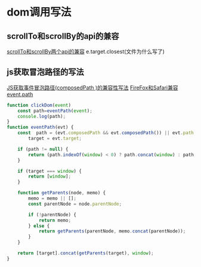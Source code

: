 <!--
 * @Author: your name
 * @Date: 2020-11-21 16:00:31
 * @LastEditTime: 2020-11-21 16:05:58
 * @LastEditors: Please set LastEditors
 * @Description: dom调用写法
 * @FilePath: \garbage-book\on_the_job\归类\js\dom.md
-->

# dom调用写法

## scrollTo和scrollBy的api的兼容

[scrollTo和scrollBy两个api的兼容](https://www.cnblogs.com/xieyongbin/p/11274959.html)
e.target.closest(文件为什么写了)

## js获取冒泡路径的写法

[JS获取事件冒泡路径(composedPath )的兼容性写法](https://blog.csdn.net/qq_32013641/article/details/89351265)
[FireFox和Safari兼容event.path](https://www.cnblogs.com/xuLessReigns/p/11276225.html)

```js
function clickDom(event)
    const path=eventPath(event);
    console.log(path);
}
function eventPath(evt) {
    const  path = (evt.composedPath && evt.composedPath()) || evt.path,
        target = evt.target;

    if (path != null) {
        return (path.indexOf(window) < 0) ? path.concat(window) : path;
    }

    if (target === window) {
        return [window];
    }

    function getParents(node, memo) {
        memo = memo || [];
        const parentNode = node.parentNode;

        if (!parentNode) {
            return memo;
        } else {
            return getParents(parentNode, memo.concat(parentNode));
        }
    }

    return [target].concat(getParents(target), window);
}
```